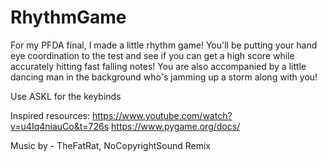 # RhythmGame

For my PFDA final, I made a little rhythm game! You'll be putting your hand eye coordination to the test and see if you can get a high score while accurately hitting fast falling notes! You are also accompanied by a little dancing man in the background who's jamming up a storm along with you! 

Use ASKL for the keybinds

Inspired resources: 
https://www.youtube.com/watch?v=u4Iq4niauCo&t=726s
https://www.pygame.org/docs/ 

Music by - TheFatRat, NoCopyrightSound Remix

